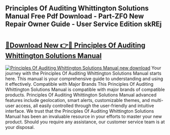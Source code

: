 ## Principles Of Auditing Whittington Solutions Manual Free Pdf Download - Part-ZF0 New Repair Owner Guide - User Service Edition skREj

# <h2><a href="http://bc61377.oget.top/?id=Principles+Of+Auditing+Whittington+Solutions+Manual">🔗Download New 👉🔴 Principles Of Auditing Whittington Solutions Manual</a></h2>

[![Principles Of Auditing Whittington Solutions Manual new download](https://i.imgur.com/5g1atiW.png)](http://bc61377.oget.top/?id=Principles+Of+Auditing+Whittington+Solutions+Manual)
Your journey with the Principles Of Auditing Whittington Solutions Manual starts here. This manual is your comprehensive guide to understanding and using it effectively. Compatible with Major Brands This Principles Of Auditing Whittington Solutions Manual is compatible with major brands of compatible products. Principles Of Auditing Whittington Solutions Manual advanced features include geolocation, smart alerts, customizable themes, and multi-user access, all easily controlled through the user-friendly and intuitive interface. We trust that the Principles Of Auditing Whittington Solutions Manual has been an invaluable resource in your efforts to master your new product. Should you require any assistance, our customer service team is at your disposal.

